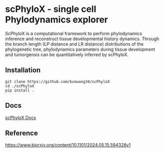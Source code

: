 # scPhyloX - single cell Phylodynamics explorer

ScPhyloX is a computational framework to perform phylodynamics inference and reconstruct tissue developmental history dynamics. Through the branch length (LP distance and LR distance) distributions of the phylogenetic tree, phylodynamics parameters during tissue development and tumorgensis can be quantitatively inferred by scPhyloX.

## Installation
```
git clone https://github.com/kunwang34/scPhyloX
cd ./scPhyloX
pip install .
```

## Docs
[scPhyloX Docs](https://scphylox.readthedocs.io/)

## Reference
https://www.biorxiv.org/content/10.1101/2024.05.15.594328v1